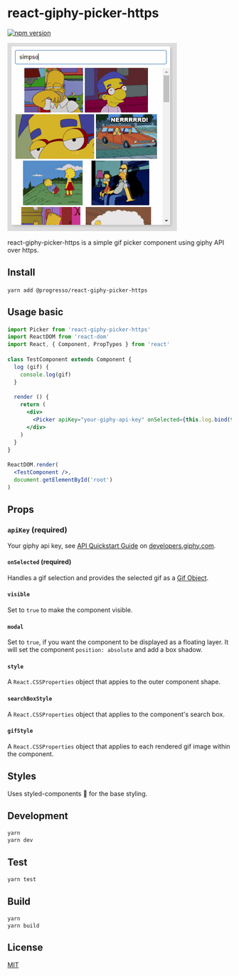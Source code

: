 # react-giphy-picker-https

[![npm version](https://badge.fury.io/js/%40progresso%2Freact-giphy-picker-https.svg)](https://badge.fury.io/js/%40progresso%2Freact-giphy-picker-https)

![](https://raw.githubusercontent.com/progresso-group/react-giphy-picker/master/example/preview.gif)

react-giphy-picker-https is a simple gif picker component using giphy API over https.

## Install

`yarn add @progresso/react-giphy-picker-https`

## Usage basic

```jsx
import Picker from 'react-giphy-picker-https'
import ReactDOM from 'react-dom'
import React, { Component, PropTypes } from 'react'

class TestComponent extends Component {
  log (gif) {
    console.log(gif)
  }

  render () {
    return (
      <div>
        <Picker apiKey="your-giphy-api-key" onSelected={this.log.bind(this)} />
      </div>
    )
  }
}

ReactDOM.render(
  <TestComponent />,
  document.getElementById('root')
)
```

## Props

### `apiKey` (required)
Your giphy api key, see [API Quickstart Guide](https://developers.giphy.com/docs/api) on [developers.giphy.com](https://developers.giphy.com/).

#### `onSelected` (required)
Handles a gif selection and provides the selected gif as a [Gif Object](https://developers.giphy.com/docs/api/schema#gif-object).

#### `visible`
Set to `true` to make the component visible.

#### `modal`
Set to `true`, if you want the component to be displayed as a floating layer. It will set the component `position: absolute` and add a box shadow.

#### `style`
A `React.CSSProperties` object that appies to the outer component shape.

#### `searchBoxStyle`
A `React.CSSProperties` object that applies to the component's search box.

#### `gifStyle`
A `React.CSSProperties` object that applies to each rendered gif image within the component.

## Styles
Uses styled-components 💅 for the base styling.

## Development
    yarn
    yarn dev

## Test
    yarn test

## Build
    yarn
    yarn build

## License

[MIT](http://isekivacenz.mit-license.org/)
